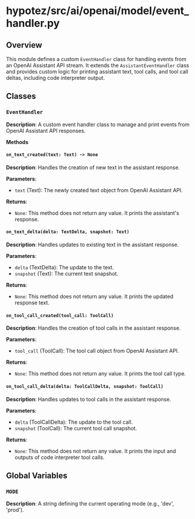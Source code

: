 # hypotez/src/ai/openai/model/event_handler.py

## Overview

This module defines a custom `EventHandler` class for handling events from an OpenAI Assistant API stream.  It extends the `AssistantEventHandler` class and provides custom logic for printing assistant text, tool calls, and tool call deltas, including code interpreter output.

## Classes

### `EventHandler`

**Description**: A custom event handler class to manage and print events from OpenAI Assistant API responses.

**Methods**

#### `on_text_created(text: Text) -> None`

**Description**: Handles the creation of new text in the assistant response.

**Parameters**:

- `text` (Text): The newly created text object from OpenAI Assistant API.

**Returns**:

- `None`:  This method does not return any value. It prints the assistant's response.


#### `on_text_delta(delta: TextDelta, snapshot: Text)`

**Description**: Handles updates to existing text in the assistant response.

**Parameters**:

- `delta` (TextDelta): The update to the text.
- `snapshot` (Text): The current text snapshot.

**Returns**:

- `None`: This method does not return any value. It prints the updated response text.


#### `on_tool_call_created(tool_call: ToolCall)`

**Description**: Handles the creation of tool calls in the assistant response.

**Parameters**:

- `tool_call` (ToolCall): The tool call object from OpenAI Assistant API.

**Returns**:

- `None`: This method does not return any value. It prints the tool call type.


#### `on_tool_call_delta(delta: ToolCallDelta, snapshot: ToolCall)`

**Description**: Handles updates to tool calls in the assistant response.

**Parameters**:

- `delta` (ToolCallDelta): The update to the tool call.
- `snapshot` (ToolCall): The current tool call snapshot.

**Returns**:

- `None`: This method does not return any value. It prints the input and outputs of code interpreter tool calls.


## Global Variables

### `MODE`

**Description**: A string defining the current operating mode (e.g., 'dev', 'prod').